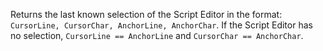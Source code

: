 Returns the last known selection of the Script Editor in the format:
`CursorLine, CursorChar, AnchorLine, AnchorChar`. If the Script Editor has
no selection, `CursorLine == AnchorLine` and `CursorChar == AnchorChar`.